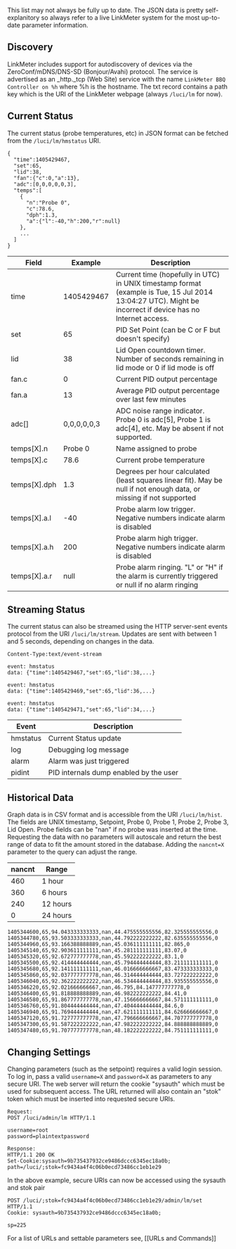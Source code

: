 This list may not always be fully up to date. The JSON data is pretty self-explanitory so always refer to a live LinkMeter system for the most up-to-date parameter information.

## Discovery

LinkMeter includes support for autodiscovery of devices via the ZeroConf/mDNS/DNS-SD (Bonjour/Avahi) protocol. The service is advertised as an _http._tcp (Web Site) service with the name `LinkMeter BBQ Controller on %h` where %h is the hostname. The txt record contains a path key which is the URI of the LinkMeter webpage (always `/luci/lm` for now).

## Current Status

The current status (probe temperatures, etc) in JSON format can be fetched from the `/luci/lm/hmstatus` URI.

~~~
{
  "time":1405429467,
  "set":65,
  "lid":38,
  "fan":{"c":0,"a":13},
  "adc":[0,0,0,0,0,3],
  "temps":[
    {
      "n":"Probe 0",
      "c":78.6,
      "dph":1.3,
      "a":{"l":-40,"h":200,"r":null}
    },
    ...
  ]
}
~~~
|Field|Example|Description|
|-----|-------|-----------|
|time|1405429467|Current time (hopefully in UTC) in UNIX timestamp format (example is Tue, 15 Jul 2014 13:04:27 UTC). Might be incorrect if device has no Internet access.|
|set|65|PID Set Point (can be C or F but doesn't specify)|
|lid|38|Lid Open countdown timer. Number of seconds remaining in lid mode or 0 if lid mode is off|
|fan.c|0|Current PID output percentage|
|fan.a|13|Average PID output percentage over last few minutes|
|adc[]|0,0,0,0,0,3|ADC noise range indicator. Probe 0 is adc[5], Probe 1 is adc[4], etc. May be absent if not supported.|
|temps[X].n|Probe 0|Name assigned to probe|
|temps[X].c|78.6|Current probe temperature|
|temps[X].dph|1.3|Degrees per hour calculated (least squares linear fit). May be null if not enough data, or missing if not supported|
|temps[X].a.l|-40|Probe alarm low trigger. Negative numbers indicate alarm is disabled|
|temps[X].a.h|200|Probe alarm high trigger. Negative numbers indicate alarm is disabled|
|temps[X].a.r|null|Probe alarm ringing. "L" or "H" if the alarm is currently triggered or null if no alarm ringing|

## Streaming Status

The current status can also be streamed using the HTTP server-sent events protocol from the URI `/luci/lm/stream`. Updates are sent with between 1 and 5 seconds, depending on changes in the data.

~~~
Content-Type:text/event-stream

event: hmstatus
data: {"time":1405429467,"set":65,"lid":38,...}

event: hmstatus
data: {"time":1405429469,"set":65,"lid":36,...}

event: hmstatus
data: {"time":1405429471,"set":65,"lid":34,...}
~~~

|Event|Description|
|-----|-----------|
|hmstatus|Current Status update|
|log|Debugging log message|
|alarm|Alarm was just triggered|
|pidint|PID internals dump enabled by the user|

## Historical Data

Graph data is in CSV format and is accessible from the URI `/luci/lm/hist`. The fields are UNIX timestamp, Setpoint, Probe 0, Probe 1, Probe 2, Probe 3, Lid Open. Probe fields can be "nan" if no probe was inserted at the time. Requesting the data with no parameters will autoscale and return the best range of data to fit the amount stored in the database. Adding the `nancnt=X` parameter to the query can adjust the range.

|nancnt|Range|
|------|-----|
|460|1 hour|
|360|6 hours|
|240|12 hours|
|0|24 hours|

~~~
1405344600,65,94.043333333333,nan,44.475555555556,82.325555555556,0
1405344780,65,93.503333333333,nan,44.792222222222,82.635555555556,0
1405344960,65,93.166388888889,nan,45.036111111111,82.865,0
1405345140,65,92.903611111111,nan,45.281111111111,83.07,0
1405345320,65,92.672777777778,nan,45.592222222222,83.1,0
1405345500,65,92.414444444444,nan,45.794444444444,83.211111111111,0
1405345680,65,92.141111111111,nan,46.016666666667,83.473333333333,0
1405345860,65,92.037777777778,nan,46.314444444444,83.727222222222,0
1405346040,65,92.362222222222,nan,46.534444444444,83.935555555556,0
1405346220,65,92.021666666667,nan,46.795,84.147777777778,0
1405346400,65,91.818888888889,nan,46.982222222222,84.41,0
1405346580,65,91.867777777778,nan,47.156666666667,84.571111111111,0
1405346760,65,91.804444444444,nan,47.404444444444,84.6,0
1405346940,65,91.769444444444,nan,47.621111111111,84.626666666667,0
1405347120,65,91.727777777778,nan,47.796666666667,84.707777777778,0
1405347300,65,91.587222222222,nan,47.982222222222,84.888888888889,0
1405347480,65,91.707777777778,nan,48.182222222222,84.751111111111,0
~~~

## Changing Settings

Changing parameters (such as the setpoint) requires a valid login session. To log in, pass a valid `username=X` and `password=X` as parameters to any secure URI. The web server will return the cookie "sysauth" which must be used for subsequent access. The URL returned will also contain an "stok" token which must be inserted into requested secure URIs.

~~~
Request:
POST /luci/admin/lm HTTP/1.1

username=root
password=plaintextpassword

Response:
HTTP/1.1 200 OK
Set-Cookie:sysauth=9b735437932ce9486dccc6345ec18a0b; path=/luci/;stok=fc9434a4f4c06b0ecd73486cc1eb1e29
~~~

In the above example, secure URIs can now be accessed using the sysauth and stok pair

~~~
POST /luci/;stok=fc9434a4f4c06b0ecd73486cc1eb1e29/admin/lm/set HTTP/1.1
Cookie: sysauth=9b735437932ce9486dccc6345ec18a0b;

sp=225
~~~

For a list of URLs and settable parameters see, [[URLs and Commands]]
